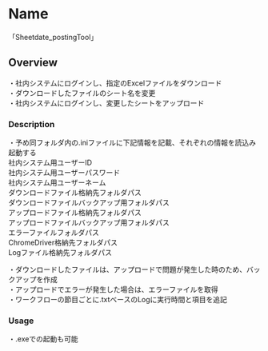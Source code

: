 # Name  
「Sheetdate_postingTool」  
  
  
## Overview  
・社内システムにログインし、指定のExcelファイルをダウンロード  
・ダウンロードしたファイルのシート名を変更  
・社内システムにログインし、変更したシートをアップロード  
  
  
### Description  
・予め同フォルダ内の.iniファイルに下記情報を記載、それぞれの情報を読込み起動する  
    社内システム用ユーザーID  
    社内システム用ユーザーパスワード  
    社内システム用ユーザーネーム  
    ダウンロードファイル格納先フォルダパス  
    ダウンロードファイルバックアップ用フォルダパス  
    アップロードファイル格納先フォルダパス  
    アップロードファイルバックアップ用フォルダパス  
    エラーファイルフォルダパス  
    ChromeDriver格納先フォルダパス  
    Logファイル格納先フォルダパス  

・ダウンロードしたファイルは、アップロードで問題が発生した時のため、バックアップを作成  
・アップロードでエラーが発生した場合は、エラーファイルを取得  
・ワークフローの節目ごとに.txtベースのLogに実行時間と項目を追記  

### Usage  
・.exeでの起動も可能  
